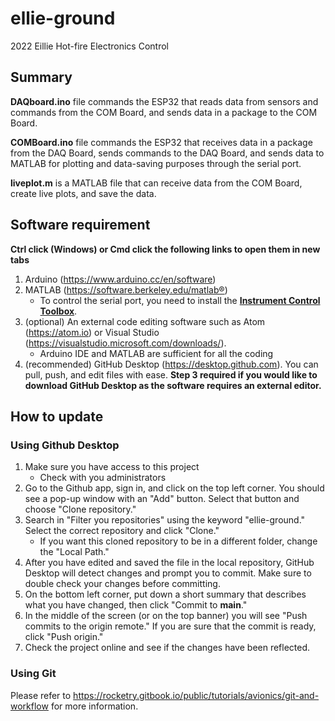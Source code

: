 # ellie-ground
2022 Eillie Hot-fire Electronics Control

## Summary
**DAQboard.ino** file commands the ESP32 that reads data from sensors and commands from the COM Board, and sends data in a package to the COM Board.

**COMBoard.ino** file commands the ESP32 that receives data in a package from the DAQ  Board, sends commands to the DAQ Board, and sends data to MATLAB for plotting and data-saving purposes through the serial port.

**liveplot.m** is a MATLAB file that can receive data from the COM Board, create live plots, and save the data.

## Software requirement
**Ctrl click (Windows) or Cmd click the following links to open them in new tabs**
1. Arduino (https://www.arduino.cc/en/software)
2. MATLAB (https://software.berkeley.edu/matlab®)
    - To control the serial port, you need to install the [**Instrument Control Toolbox**](https://www.mathworks.com/products/instrument.html).
3. (optional) An external code editing software such as Atom (https://atom.io) or Visual Studio (https://visualstudio.microsoft.com/downloads/).
    - Arduino IDE and MATLAB are sufficient for all the coding
4. (recommended) GitHub Desktop (https://desktop.github.com). You can pull, push, and edit files with ease. **Step 3 required if you would like to download GitHub Desktop as the software requires an external editor.**

## How to update
### Using Github Desktop
1. Make sure you have access to this project
    - Check with you administrators
2. Go to the Github app, sign in, and click on the top left corner. You should see a pop-up window with an "Add" button. Select that button and choose "Clone repository."
3. Search in "Filter you repositories" using the keyword "ellie-ground." Select the correct repository and click "Clone."
    - If you want this cloned repository to be in a different folder, change the "Local Path."
4. After you have edited and saved the file in the local repository, GitHub Desktop will detect changes and prompt you to commit. Make sure to double check your changes before committing.
5. On the bottom left corner, put down a short summary that describes what you have changed, then click "Commit to **main**."
6. In the middle of the screen (or on the top banner) you will see "Push commits to the origin remote." If you are sure that the commit is ready, click "Push origin."
6. Check the project online and see if the changes have been reflected.

### Using Git
Please refer to https://rocketry.gitbook.io/public/tutorials/avionics/git-and-workflow for more information.

